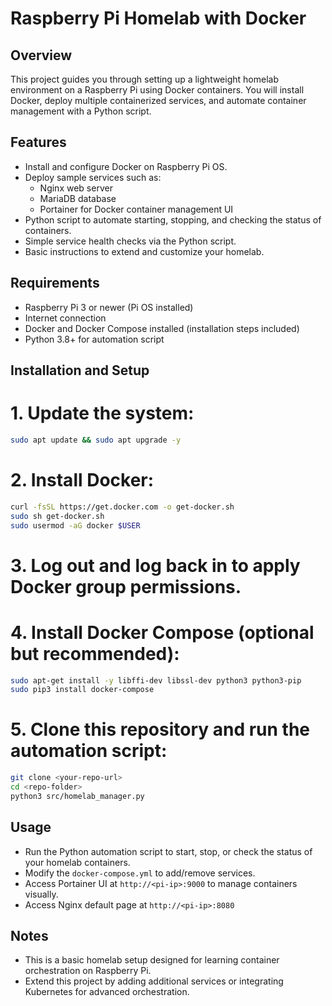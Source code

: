 # Raspberry Pi Homelab with Docker

## Overview
This project guides you through setting up a lightweight homelab environment on a Raspberry Pi using Docker containers. You will install Docker, deploy multiple containerized services, and automate container management with a Python script.

## Features
- Install and configure Docker on Raspberry Pi OS.
- Deploy sample services such as:
  - Nginx web server
  - MariaDB database
  - Portainer for Docker container management UI
- Python script to automate starting, stopping, and checking the status of containers.
- Simple service health checks via the Python script.
- Basic instructions to extend and customize your homelab.

## Requirements
- Raspberry Pi 3 or newer (Pi OS installed)
- Internet connection
- Docker and Docker Compose installed (installation steps included)
- Python 3.8+ for automation script

## Installation and Setup

# 1. Update the system:
```bash
sudo apt update && sudo apt upgrade -y
```

# 2. Install Docker:
```bash
curl -fsSL https://get.docker.com -o get-docker.sh
sudo sh get-docker.sh
sudo usermod -aG docker $USER
```

# 3. Log out and log back in to apply Docker group permissions.

# 4. Install Docker Compose (optional but recommended):
```bash
sudo apt-get install -y libffi-dev libssl-dev python3 python3-pip
sudo pip3 install docker-compose
```

# 5. Clone this repository and run the automation script:
```bash
git clone <your-repo-url>
cd <repo-folder>
python3 src/homelab_manager.py
```

## Usage

- Run the Python automation script to start, stop, or check the status of your homelab containers.
- Modify the `docker-compose.yml` to add/remove services.
- Access Portainer UI at  `http://<pi-ip>:9000` to manage containers visually.
- Access Nginx default page at `http://<pi-ip>:8080`

## Notes
- This is a basic homelab setup designed for learning container orchestration on Raspberry Pi.
- Extend this project by adding additional services or integrating Kubernetes for advanced orchestration.
